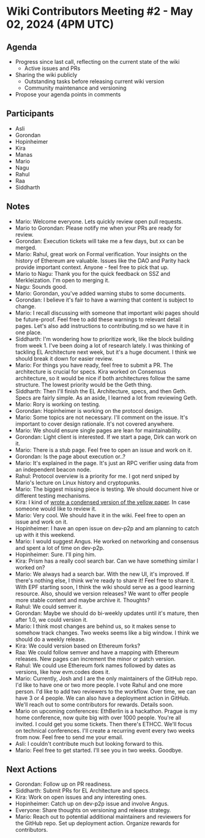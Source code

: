 # Wiki Contributors Meeting #2 - May 02, 2024 (4PM UTC)

## Agenda

- Progress since last call, reflecting on the current state of the wiki
  - Active issues and PRs
- Sharing the wiki publicly
  - Outstanding tasks before releasing current wiki version
  - Community maintenance and versioning  
- Propose your agenda points in comments

## Participants

- Asli
- Gorondan
- Hopinheimer
- Kira
- Manas
- Mario
- Nagu
- Rahul
- Raa
- Siddharth

## Notes

- Mario: Welcome everyone. Lets quickly review open pull requests.
- Mario to Gorondan: Please notify me when your PRs are ready for review.
- Gorondan: Execution tickets will take me a few days, but xx can be merged.
- Mario: Rahul, great work on Formal verification. Your insights on the history of Ethereum are valuable. Issues like the DAO and Parity hack provide important context. Anyone - feel free to pick that up.
- Mario to Nagu: Thank you for the quick feedback on SSZ and Merkleization. I'm open to merging it.
- Nagu: Sounds good.
- Mario: Gorondan, you've added warning stubs to some documents.
- Gorondan: I believe it's fair to have a warning that content is subject to change.
- Mario: I recall discussing with someone that important wiki pages should be future-proof. Feel free to add these warnings to relevant detail pages. Let's also add instructions to contributing.md so we have it in one place.
- Siddharth: I'm wondering how to prioritize work, like the block building from week 1. I've been doing a lot of research lately. I was thinking of tackling EL Architecture next week, but it's a huge document. I think we should break it down for easier review.
- Mario: For things you have ready, feel free to submit a PR. The architecture is crucial for specs. Kira worked on Consensus architecture, so it would be nice if both architectures follow the same structure. The lowest priority would be the Geth thing.
- Siddharth: Then I'll finish the EL Architecture, specs, and then Geth. Specs are fairly simple. As an aside, I learned a lot from reviewing Geth.
- Mario: Rory is working on testing.
- Gorondan: Hopinheimer is working on the protocol design.
- Mario: Some topics are not necessary. I'll comment on the issue. It's important to cover design rationale. It's not covered anywhere.
- Mario: We should ensure single pages are lean for maintainability.
- Gorondan: Light client is interested. If we start a page, Dirk can work on it.
- Mario: There is a stub page. Feel free to open an issue and work on it.
- Gorondan: Is the page about execution or..?
- Mario: It's explained in the page. It's just an RPC verifier using data from an independent beacon node.
- Rahul: Protocol overview is a priority for me. I got nerd sniped by Mario's lecture on Linux history and cryptopunks.
- Mario: The biggest missing piece is testing. We should document hive or different testing mechanisms.
- Kira: I kind of [wrote a condensed version of the yellow paper](https://hackmd.io/@kira50/H1O4tO6WC). In case someone would like to review it.
- Mario: Very cool. We should have it in the wiki. Feel free to open an issue and work on it.
- Hopinheimer: I have an open issue on dev-p2p and am planning to catch up with it this weekend.
- Mario: I would suggest Angus. He worked on networking and consensus and spent a lot of time on dev-p2p.
- Hopinheimer: Sure. I'll ping him.
- Kira: Prism has a really cool search bar. Can we have something similar I worked on?
- Mario: We always had a search bar. With the new UI, it's improved. If there's nothing else, I think we're ready to share it! Feel free to share it. With EPF starting soon, I think the wiki should serve as a good learning resource. Also, should we version releases? We want to offer people more stable content and maybe archive it. Thoughts?
- Rahul: We could semver it.
- Gorondan: Maybe we should do bi-weekly updates until it's mature, then after 1.0, we could version it.
- Mario: I think most changes are behind us, so it makes sense to somehow track changes. Two weeks seems like a big window. I think we should do a weekly release.
- Kira: We could version based on Ethereum forks?
- Raa: We could follow semver and have a mapping with Ethereum releases. New pages can increment the minor or patch version.
- Rahul: We could use Ethereum fork names followed by dates as versions, like how evm.codes does it.
- Mario: Currently, Josh and I are the only maintainers of the GitHub repo. I'd like to have one or two more people. I vote Rahul and one more person. I'd like to add two reviewers to the workflow. Over time, we can have 3 or 4 people. We can also have a deployment action in GitHub. We'll reach out to some contributors for rewards. Details soon.
- Mario on upcoming conferences: EthBerlin is a hackathon. Prague is my home conference, now quite big with over 1000 people. You're all invited. I could get you some tickets. Then there's ETHCC. We'll focus on technical conferences. I'll create a recurring event every two weeks from now. Feel free to send me your email.
- Asli: I couldn't contribute much but looking forward to this.
- Mario: Feel free to get started. I'll see you in two weeks. Goodbye.

## Next Actions

- Gorondan: Follow up on PR readiness.
- Siddharth: Submit PRs for EL Architecture and specs.
- Kira: Work on open issues and any interesting ones.
- Hopinheimer: Catch up on dev-p2p issue and involve Angus.
- Everyone: Share thoughts on versioning and release strategy.
- Mario: Reach out to potential additional maintainers and reviewers for the GitHub repo. Set up deployment action. Organize rewards for contributors.
